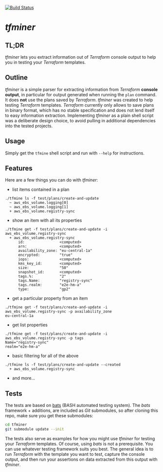 [![Build Status](https://travis-ci.org/xelalexv/tfminer.svg?branch=master)](https://travis-ci.org/xelalexv/tfminer)

# *tfminer*

## TL;DR
*tfminer* lets you extract information out of *Terraform* console output to help you in testing your *Terraform* templates.

## Outline
*tfminer* is a simple parser for extracting information from *Terraform* **console output**, in particular for output generated when running the `plan` command. It does **not** use the plans saved by *Terraform*. *tfminer* was created to help testing *Terraform* templates. *Terraform* currently only allows to save plans in binary format, which has no stable specification and does not lend itself to easy information extraction. Implementing *tfminer* as a plain shell script was a deliberate design choice, to avoid pulling in additional dependencies into the tested projects.

## Usage
Simply get the `tfmine` shell script and run with `--help` for instructions.

## Features

Here are a few things you can do with *tfminer*:

- list items contained in a plan
```
./tfmine ls -f test/plans/create-and-update
  ~ aws_ebs_volume.logging[0]
  ~ aws_ebs_volume.logging[1]
  + aws_ebs_volume.registry-sync
```

- show an item with all its properties
```
./tfmine get -f test/plans/create-and-update -i aws_ebs_volume.registry-sync
  + aws_ebs_volume.registry-sync
      id:                <computed>
      arn:               <computed>
      availability_zone: "eu-central-1a"
      encrypted:         "true"
      iops:              <computed>
      kms_key_id:        <computed>
      size:              "50"
      snapshot_id:       <computed>
      tags.%:            "2"
      tags.Name:         "registry-sync"
      tags.realm:        "e2e-hm-a"
      type:              "gp2"
```

- get a particular property from an item
```
./tfmine get -f test/plans/create-and-update -i aws_ebs_volume.registry-sync -p availability_zone
eu-central-1a
```

- get list properties
```
./tfmine get -f test/plans/create-and-update -i aws_ebs_volume.registry-sync -p tags
Name="registry-sync"
realm="e2e-hm-a"
```

- basic filtering for all of the above
```
./tfmine ls -f test/plans/create-and-update --created
  + aws_ebs_volume.registry-sync
```

- and more...

## Tests

The tests are based on [bats](https://github.com/sstephenson/bats) (BASH automated testing system). The *bats* framework + additions, are included as *Git* submodules, so after cloning this repo, make sure you get these submodules:

```bash
cd tfminer
git submodule update --init
```

The tests also serve as examples for how you might use *tfminer* for testing your *Terraform* templates. Of course, using *bats* is not a prerequisite. You can use whatever testing framework suits you best. The general idea is to run *Terraform* with the template you want to test, capture the console output, and then run your assertions on data extracted from this output with *tfminer*.
